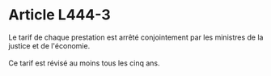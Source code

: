 # Article L444-3

<div align='left'> Le tarif de chaque prestation est arrêté conjointement par les ministres de la justice et de l'économie.<br/><br/> Ce tarif est révisé au moins tous les cinq ans.<br/><br/><br/></div>
